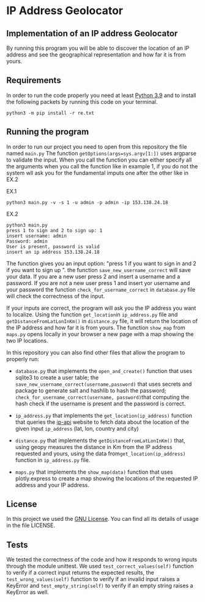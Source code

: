 # IP Address Geolocator
## Implementation of an IP address Geolocator

By running this program you will be able to discover the location of an IP address and see the geographical representation and how far it is from yours. 

## Requirements

In order to run the code properly you need at least [Python 3.9](https://www.python.org/downloads/) and to install the following packets by running this code on your terminal.

```
python3 -m pip install -r re.txt
```

## Running the program

In order to run our project you need to open from this repository the file named ```main.py```
The function ```getOptions(args=sys.argv[1:])``` uses argparse to validate the input. When you call the function you can either specify all the arguments when you call the function like in example 1, if you do not the system wll ask you for the fundamental imputs one after the other like in EX.2
 
EX.1
```
python3 main.py -v -s 1 -u admin -p admin -ip 153.138.24.18 
```
EX.2
```
python3 main.py 
press 1 to sign and 2 to sign up: 1
insert username: admin
Password: admin
User is present, password is valid
insert an ip address 153.138.24.18
```

The function gives you an input option: "press 1 if you want to sign in and 2 if you want to sign up ". the function ```save_new_username_correct```  will save your data. If you are a new user press 2 and insert a username and a password. If you are not a new user press 1 and insert yor username and your password the function ```check_for_username_correct``` in ```database.py``` file will check the correctness of the input.

If your inputs are correct, the program will ask you the IP address you want to localize. Using the function ```get_location```in ```ip_address.py``` file and ```getDistanceFromLatLonInKm()``` in ```distance.py``` file, it will return the location of the IP address and how far it is from yours. 
The function ```show_map``` from ```maps.py``` opens locally in your browser a new page with a map showing the two IP locations.

In this repository you can also find other files that allow the program to properly run:

* ```database.py``` that implements the ```open_and_create()``` function that uses sqlite3 to create a user table; the ```save_new_username_correct(username,password)``` that uses secrets and package to generate salt and hashlib to hash the password; ```check_for_username_correct(username, password)```that computing the hash check if the username is present and the password is correct.

* ```ip_address.py``` that implements the ```get_location(ip_address)``` function that queries the [ip-api](https://ip-api.com/docs/api:json) website to fetch data about the location of the given input ```ip_address``` (lat, lon, country and city)

* ```distance.py``` that implements the ```getDistanceFromLatLonInKm()``` that, using geopy measures the distance in Km from the IP address requested and yours, using the data from```get_location(ip_address)``` function in ```ip_address.py``` file. 

* ```maps.py``` that implements the ```show_map(data)``` function that uses plotly.express to create a map showing the locations of the requested IP address and your IP address.


## License 
In this project we used the [GNU License](https://www.gnu.org/licenses/gpl-3.0.html). You can find all its details of usage in the file LICENSE.


## Tests 
We tested the correctness of the code and how it responds to wrong inputs through the module unittest. We used ```test_correct_values(self)``` function to verify if a correct input returns the expected results, the ```test_wrong_values(self)``` function to verify if an invalid input raises a KeyError and ```test_empty_string(self)``` to verify if an empty string raises a KeyError as well.
